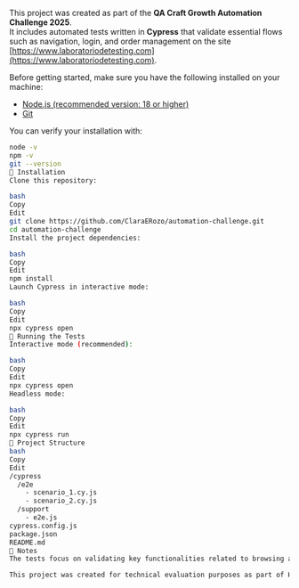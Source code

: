 This project was created as part of the **QA Craft Growth Automation Challenge 2025**.  
It includes automated tests written in **Cypress** that validate essential flows such as navigation, login, and order management 
on the site [https://www.laboratoriodetesting.com](https://www.laboratoriodetesting.com).


Before getting started, make sure you have the following installed on your machine:

- [Node.js (recommended version: 18 or higher)](https://nodejs.org/)
- [Git](https://git-scm.com/)

You can verify your installation with:

```bash
node -v
npm -v
git --version
🚀 Installation
Clone this repository:

bash
Copy
Edit
git clone https://github.com/ClaraERozo/automation-challenge.git
cd automation-challenge
Install the project dependencies:

bash
Copy
Edit
npm install
Launch Cypress in interactive mode:

bash
Copy
Edit
npx cypress open
🧪 Running the Tests
Interactive mode (recommended):

bash
Copy
Edit
npx cypress open
Headless mode:

bash
Copy
Edit
npx cypress run
📁 Project Structure
bash
Copy
Edit
/cypress
  /e2e
    - scenario_1.cy.js
    - scenario_2.cy.js
  /support
    - e2e.js
cypress.config.js
package.json
README.md
💬 Notes
The tests focus on validating key functionalities related to browsing and order visibility on the site.

This project was created for technical evaluation purposes as part of Huge's QA challenge.

